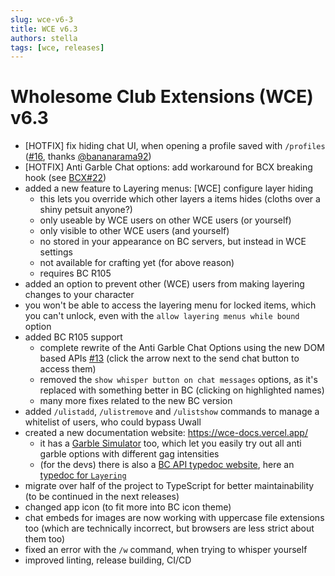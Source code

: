 ```yaml
---
slug: wce-v6-3
title: WCE v6.3
authors: stella
tags: [wce, releases]
---
```


# Wholesome Club Extensions (WCE) v6.3

* [HOTFIX] fix hiding chat UI, when opening a profile saved with `/profiles` ([#16](https://github.com/KittenApps/WCE/pull/16), thanks [@bananarama92](https://github.com/bananarama92))
* [HOTFIX] Anti Garble Chat options: add workaround for BCX breaking hook (see [BCX#22](https://github.com/Jomshir98/bondage-club-extended/pull/22))
* added a new feature to Layering menus: [WCE] configure layer hiding
  * this lets you override which other layers a items hides (cloths over a shiny petsuit anyone?)
  * only useable by WCE users on other WCE users (or yourself)
  * only visible to other WCE users (and yourself)
  * no stored in your appearance on BC servers, but instead in WCE settings
  * not available for crafting yet (for above reason)
  * requires BC R105
* added an option to prevent other (WCE) users from making layering changes to your character
* you won't be able to access the layering menu for locked items, which you can't unlock, even with the `allow layering menus while bound` option
* added BC R105 support
  * complete rewrite of the Anti Garble Chat Options using the new DOM based APIs [#13](https://github.com/KittenApps/WCE/pull/13) (click the arrow next to the send chat button to access them)
  * removed the `show whisper button on chat messages` options, as it's replaced with something better in BC (clicking on highlighted names)
  * many more fixes related to the new BC version
* added `/ulistadd`, `/ulistremove` and `/ulistshow` commands to manage a whitelist of users, who could bypass Uwall
* created a new documentation website: https://wce-docs.vercel.app/
  * it has a [Garble Simulator](https://wce-docs.vercel.app/docs/anti-garbling/simulator) too, which let you easily try out all anti garble options with different gag intensities
  * (for the devs) there is also a [BC API typedoc website](https://bc-typedoc.vercel.app/), here an [typedoc for `Layering`](https://bc-typedoc.vercel.app/api/namespace/Layering)
* migrate over half of the project to TypeScript for better maintainability (to be continued in the next releases)
* changed app icon (to fit more into BC icon theme)
* chat embeds for images are now working with uppercase file extensions too (which are technically incorrect, but browsers are less strict about them too)
* fixed an error with the `/w` command, when trying to whisper yourself
* improved linting, release building, CI/CD